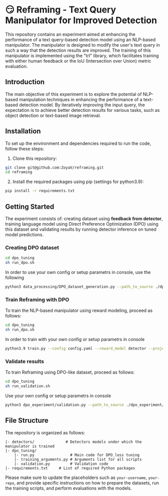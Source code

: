 # :smirk: Reframing - Text Query Manipulator for Improved Detection

This repository contains an experiment aimed at enhancing the performance of a text query-based detection model using an NLP-based manipulator. The manipulator is designed to modify the user's text query in such a way that the detection results are improved. The training of this manipulator is implemented using the "trl" library, which facilitates training with either human feedback or the IoU (Intersection over Union) metric evaluation.

## Introduction

The main objective of this experiment is to explore the potential of NLP-based manipulation techniques in enhancing the performance of a text-based detection model. By iteratively improving the input query, the expectation is to achieve better detection results for various tasks, such as object detection or text-based image retrieval.

## Installation

To set up the environment and dependencies required to run the code, follow these steps:

1. Clone this repository:

```bash
git clone git@github.com:ZoyaV/reframing.git
cd reframing
```

2. Install the required packages using pip (settings for python3.9):

```bash
pip install -r requirements.txt
```

## Getting Started

The experiment consists of: creating dataset using **feedback from detector**, training language model using Direct Preference Optimization (DPO) using this dataset and validating results by running detector inference on tuned model predictions.

### Creating DPO dataset 
```bash
cd dpo_tuning
sh run_dpo.sh
```
In order to use your own config or setup parametrs in console, use the following

```bash
python3 data_processing/DPO_dataset_generation.py --path_to_source ./dpo_experiment/new_DINO_gold_dataset.csv --path_to_imgs /datasets/gold/images/RGB_raw/ --model_name DINO --path_to_output ./dpo_dataset.csv
```

### Train Reframing with DPO

To train the NLP-based manipulator using reward modeling, proceed as follows:

```bash
cd dpo_tuning
sh run_dpo.sh
```
In order to train with your own config or setup parametrs in console

```bash
python3.9 train.py --config config.yaml --reward_model detector --project cunman_detection_feedback
```


### Validate results

To train Reframing using DPO-like dataset, proceed as follows:

```bash
cd dpo_tuning
sh run_validation.sh
```
Use your own config or setup parametrs in console

```bash
python3 dpo_experiment/validation.py --path_to_source ./dpo_experiment/new_DINO_gold_dataset.csv --path_to_imgs /datasets/gold/images/RGB_raw/ --detector_model_name DINO --path_to_checkpoint ./dpo_experiment/results/checkpoint-4900/ --language_model_type tuned --run_name new_data_DINO_train_4900
```

## File Structure

The repository is organized as follows:

```
|- detectors/              # Detectors models under which the manipulator is trained
|- dpo_tuning/           
    |- run.py                # Main code for DPO_loss tuning
    |- training_arguments.py # Arguments list for all scripts
    |- validation.py         # Validation code
|- requirements.txt     # List of required Python packages
```

Please make sure to update the placeholders such as `your-username`, `your-repo`, and provide specific instructions on how to prepare the datasets, run the training scripts, and perform evaluations with the models.
